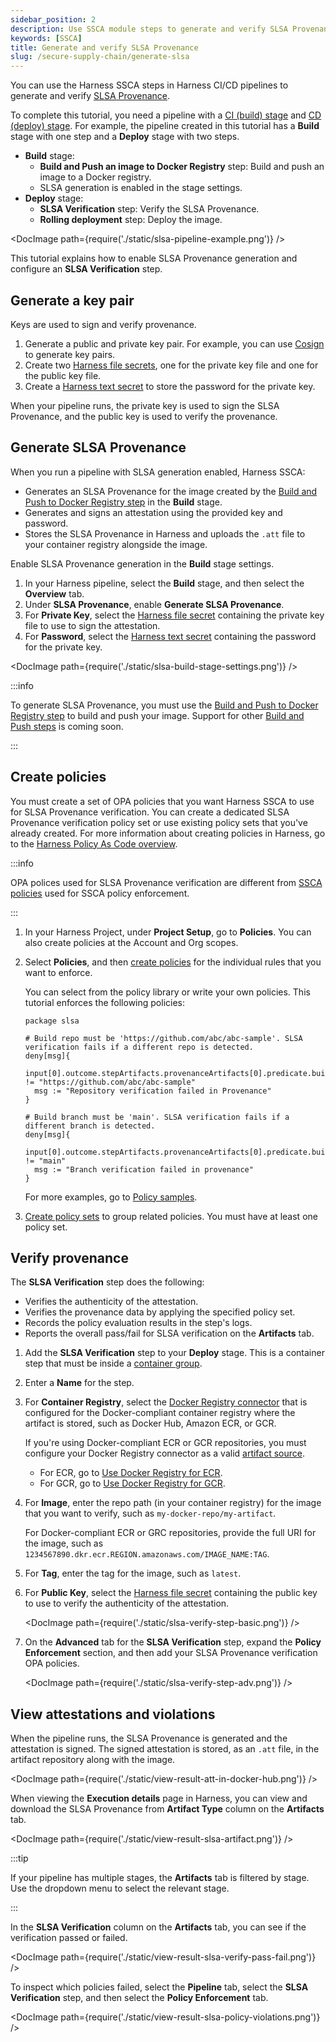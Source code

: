```yaml
---
sidebar_position: 2
description: Use SSCA module steps to generate and verify SLSA Provenance in Harness pipelines.
keywords: [SSCA]
title: Generate and verify SLSA Provenance
slug: /secure-supply-chain/generate-slsa
---
```


You can use the Harness SSCA steps in Harness CI/CD pipelines to generate and verify [SLSA Provenance](https://slsa.dev/spec/v1.0/provenance).

To complete this tutorial, you need a pipeline with a [CI (build) stage](/docs/continuous-integration/use-ci/prep-ci-pipeline-components) and [CD (deploy) stage](/docs/continuous-delivery/get-started/key-concepts#stage). For example, the pipeline created in this tutorial has a **Build** stage with one step and a **Deploy** stage with two steps.

- **Build** stage:
  - **Build and Push an image to Docker Registry** step: Build and push an image to a Docker registry.
  - SLSA generation is enabled in the stage settings.
- **Deploy** stage:
  - **SLSA Verification** step: Verify the SLSA Provenance.
  - **Rolling deployment** step: Deploy the image.

<!-- ![](./static/slsa-pipeline-example.png) -->

<DocImage path={require('./static/slsa-pipeline-example.png')} />

This tutorial explains how to enable SLSA Provenance generation and configure an **SLSA Verification** step.

## Generate a key pair

Keys are used to sign and verify provenance.

1. Generate a public and private key pair. For example, you can use [Cosign](https://docs.sigstore.dev/key_management/signing_with_self-managed_keys/) to generate key pairs.
2. Create two [Harness file secrets](/docs/platform/secrets/add-file-secrets), one for the private key file and one for the public key file.
3. Create a [Harness text secret](/docs/platform/secrets/add-use-text-secrets) to store the password for the private key.

When your pipeline runs, the private key is used to sign the SLSA Provenance, and the public key is used to verify the provenance.

## Generate SLSA Provenance

When you run a pipeline with SLSA generation enabled, Harness SSCA:

- Generates an SLSA Provenance for the image created by the [Build and Push to Docker Registry step](/docs/continuous-integration/use-ci/build-and-upload-artifacts/build-and-push-to-docker-hub-step-settings) in the **Build** stage.
- Generates and signs an attestation using the provided key and password.
- Stores the SLSA Provenance in Harness and uploads the `.att` file to your container registry alongside the image.

Enable SLSA Provenance generation in the **Build** stage settings.

1. In your Harness pipeline, select the **Build** stage, and then select the **Overview** tab.
2. Under **SLSA Provenance**, enable **Generate SLSA Provenance**.
3. For **Private Key**, select the [Harness file secret](/docs/platform/secrets/add-file-secrets) containing the private key file to use to sign the attestation.
4. For **Password**, select the [Harness text secret](/docs/platform/secrets/add-use-text-secrets) containing the password for the private key.

<!-- ![](./static/slsa-build-stage-settings.png) -->

<DocImage path={require('./static/slsa-build-stage-settings.png')} />

:::info

To generate SLSA Provenance, you must use the [Build and Push to Docker Registry step](/docs/continuous-integration/use-ci/build-and-upload-artifacts/build-and-push-to-docker-hub-step-settings) to build and push your image. Support for other [Build and Push steps](/docs/continuous-integration/use-ci/build-and-upload-artifacts/build-and-upload-an-artifact) is coming soon.

:::

## Create policies

You must create a set of OPA policies that you want Harness SSCA to use for SLSA Provenance verification. You can create a dedicated SLSA Provenance verification policy set or use existing policy sets that you've already created. For more information about creating policies in Harness, go to the [Harness Policy As Code overview](/docs/platform/governance/Policy-as-code/harness-governance-overview).

:::info

OPA polices used for SLSA Provenance verification are different from [SSCA policies](/docs/software-supply-chain-assurance/ssca-policies/create-ssca-policies) used for SSCA policy enforcement.

:::

1. In your Harness Project, under **Project Setup**, go to **Policies**. You can also create policies at the Account and Org scopes.
2. Select **Policies**, and then [create policies](/docs/platform/governance/Policy-as-code/harness-governance-quickstart#create-the-policy) for the individual rules that you want to enforce.

   You can select from the policy library or write your own policies. This tutorial enforces the following policies:

   ```
   package slsa

   # Build repo must be 'https://github.com/abc/abc-sample'. SLSA verification fails if a different repo is detected.
   deny[msg]{
     input[0].outcome.stepArtifacts.provenanceArtifacts[0].predicate.buildDefinition.externalParameters.codeMetadata.repositoryURL != "https://github.com/abc/abc-sample"
     msg := "Repository verification failed in Provenance"
   }

   # Build branch must be 'main'. SLSA verification fails if a different branch is detected.
   deny[msg]{
     input[0].outcome.stepArtifacts.provenanceArtifacts[0].predicate.buildDefinition.externalParameters.codeMetadata.branch != "main"
     msg := "Branch verification failed in provenance"
   }
   ```

   For more examples, go to [Policy samples](/docs/platform/governance/Policy-as-code/sample-policy-use-case).

3. [Create policy sets](/docs/platform/governance/Policy-as-code/harness-governance-quickstart#step-3-create-a-policy-set) to group related policies. You must have at least one policy set.

## Verify provenance

The **SLSA Verification** step does the following:

- Verifies the authenticity of the attestation.
- Verifies the provenance data by applying the specified policy set.
- Records the policy evaluation results in the step's logs.
- Reports the overall pass/fail for SLSA verification on the **Artifacts** tab.

1. Add the **SLSA Verification** step to your **Deploy** stage. This is a container step that must be inside a [container group](/docs/continuous-delivery/x-platform-cd-features/cd-steps/containerized-steps/containerized-step-groups).
2. Enter a **Name** for the step.
3. For **Container Registry**, select the [Docker Registry connector](/docs/platform/connectors/cloud-providers/ref-cloud-providers/docker-registry-connector-settings-reference) that is configured for the Docker-compliant container registry where the artifact is stored, such as Docker Hub, Amazon ECR, or GCR.

   If you're using Docker-compliant ECR or GCR repositories, you must configure your Docker Registry connector as a valid [artifact source](/docs/continuous-delivery/x-platform-cd-features/services/artifact-sources).

   - For ECR, go to [Use Docker Registry for ECR](/docs/continuous-delivery/x-platform-cd-features/services/artifact-sources#amazon-elastic-container-registry-ecr).
   - For GCR, go to [Use Docker Registry for GCR](/docs/continuous-delivery/x-platform-cd-features/services/artifact-sources#google-container-registry-gcr).

4. For **Image**, enter the repo path (in your container registry) for the image that you want to verify, such as `my-docker-repo/my-artifact`.

   For Docker-compliant ECR or GRC repositories, provide the full URI for the image, such as `1234567890.dkr.ecr.REGION.amazonaws.com/IMAGE_NAME:TAG`.

5. For **Tag**, enter the tag for the image, such as `latest`.

6. For **Public Key**, select the [Harness file secret](/docs/platform/secrets/add-file-secrets) containing the public key to use to verify the authenticity of the attestation.

   <!-- ![](./static/slsa-verify-step-basic.png) -->

   <DocImage path={require('./static/slsa-verify-step-basic.png')} />

7. On the **Advanced** tab for the **SLSA Verification** step, expand the **Policy Enforcement** section, and then add your SLSA Provenance verification OPA policies.

   <!-- ![](./static/slsa-verify-step-adv.png) -->

   <DocImage path={require('./static/slsa-verify-step-adv.png')} />

## View attestations and violations

When the pipeline runs, the SLSA Provenance is generated and the attestation is signed. The signed attestation is stored, as an `.att` file, in the artifact repository along with the image.

<!-- ![](./static/view-result-att-in-docker-hub.png) -->

<DocImage path={require('./static/view-result-att-in-docker-hub.png')} />

When viewing the **Execution details** page in Harness, you can view and download the SLSA Provenance from **Artifact Type** column on the **Artifacts** tab.

<!-- ![](./static/view-result-slsa-artifact.png) -->

<DocImage path={require('./static/view-result-slsa-artifact.png')} />

:::tip

If your pipeline has multiple stages, the **Artifacts** tab is filtered by stage. Use the dropdown menu to select the relevant stage.

:::

In the **SLSA Verification** column on the **Artifacts** tab, you can see if the verification passed or failed.

<!-- ![](./static/view-result-slsa-verify-pass-fail.png) -->

<DocImage path={require('./static/view-result-slsa-verify-pass-fail.png')} />

To inspect which policies failed, select the **Pipeline** tab, select the **SLSA Verification** step, and then select the **Policy Enforcement** tab.

<!-- ![](./static/view-result-slsa-policy-violations.png) -->

<DocImage path={require('./static/view-result-slsa-policy-violations.png')} />
